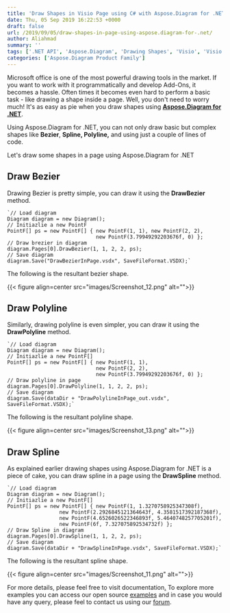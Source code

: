 ```yaml
---
title: 'Draw Shapes in Visio Page using C# with Aspose.Diagram for .NET'
date: Thu, 05 Sep 2019 16:22:53 +0000
draft: false
url: /2019/09/05/draw-shapes-in-page-using-aspose.diagram-for-.net/
author: Aliahmad
summary: ''
tags: ['.NET API', 'Aspose.Diagram', 'Drawing Shapes', 'Visio', 'Visio Shapes']
categories: ['Aspose.Diagram Product Family']
---
```


Microsoft office is one of the most powerful drawing tools in the market. If you want to work with it programmatically and develop Add-Ons, it becomes a hassle. Often times it becomes even hard to perform a basic task - like drawing a shape inside a page. Well, you don't need to worry much! It's as easy as pie when you draw shapes using **[Aspose.Diagram for .NET][1]**.

Using Aspose.Diagram for .NET, you can not only draw basic but complex shapes like **Bezier**, **Spline, Polyline,** and using just a couple of lines of code.

Let's draw some shapes in a page using Aspose.Diagram for .NET

## Draw Bezier

Drawing Bezier is pretty simple, you can draw it using the **DrawBezier** method.

```
`// Load diagram
Diagram diagram = new Diagram();
// Initiazlie a new PointF
PointF[] ps = new PointF[] { new PointF(1, 1), new PointF(2, 2), 
                             new PointF(3.79949292203676f, 0) };
// Draw brezier in diagram
diagram.Pages[0].DrawBezier(1, 1, 2, 2, ps);
// Save diagram
diagram.Save("DrawBezierInPage.vsdx", SaveFileFormat.VSDX);` 

```

The following is the resultant bezier shape.



{{< figure align=center src="images/Screenshot_12.png" alt="">}}


## Draw Polyline

Similarly, drawing polyline is even simpler, you can draw it using the **DrawPolyline** method.

```
`// Load diagram
Diagram diagram = new Diagram();
// Initiazlie a new PointF[]
PointF[] ps = new PointF[] { new PointF(1, 1), 
                             new PointF(2, 2), 
                             new PointF(3.79949292203676f, 0) };
// Draw polyline in page
diagram.Pages[0].DrawPolyline(1, 1, 2, 2, ps);
// Save diagram
diagram.Save(dataDir + "DrawPolylineInPage_out.vsdx", SaveFileFormat.VSDX);` 

```

The following is the resultant polyline shape.



{{< figure align=center src="images/Screenshot_13.png" alt="">}}


## Draw Spline

As explained earlier drawing shapes using Aspose.Diagram for .NET is a piece of cake, you can draw spline in a page using the **DrawSpline** method.

```
`// Load diagram
Diagram diagram = new Diagram();
// Initiazlie a new PointF[]
PointF[] ps = new PointF[] { new PointF(1, 1.3270758925347308f),
                 new PointF(2.2926845121364643f, 4.3581517392187368f),
                 new PointF(4.6526026522346893f, 5.4640748257705201f),
                 new PointF(6f, 7.327075892534732f) };
// Draw Spline in diagram
diagram.Pages[0].DrawSpline(1, 1, 2, 2, ps);
// Save diagram
diagram.Save(dataDir + "DrawSplineInPage.vsdx", SaveFileFormat.VSDX);` 

```

The following is the resultant spline shape.



{{< figure align=center src="images/Screenshot_11.png" alt="">}}


For more details, please feel free to visit documentation[.][2] To explore more examples you can access our open source [examples][3] and in case you would have any query, please feel to contact us using our [forum][4].




[1]: https://products.aspose.com/diagram
[2]: https://docs.aspose.com/display/pageproductfamily/Home
[3]: https://github.com/aspose-diagram/Aspose.Diagram-for-.NET
[4]: https://forum.aspose.com/c/diagram




